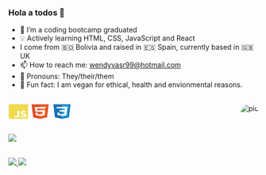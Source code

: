 ### Hola a todos 👋

- 🔭 I’m a coding bootcamp graduated
- 💡 Actively learning HTML, CSS, JavaScript and React
- I come from 🇧🇴 Bolivia and raised in 🇪🇸 Spain, currently based in 🇬🇧 UK 
- 📫 How to reach me: wendyvasr99@hotmail.com
- 🐺 Pronouns: They/their/them
- 🌱 Fun fact: I am vegan for ethical, health and envionmental reasons. 

<div style="display: inline_block"><br>
  <img align="center" alt="Js" height="30" width="40" src="https://raw.githubusercontent.com/devicons/devicon/master/icons/javascript/javascript-plain.svg">
  <img align="center" alt="HTML" height="30" width="40" src="https://raw.githubusercontent.com/devicons/devicon/master/icons/html5/html5-original.svg">
  <img align="center" alt="CSS" height="30" width="40" src="https://raw.githubusercontent.com/devicons/devicon/master/icons/css3/css3-original.svg">
  <img align="right" alt="pic" height="150" style="border-radius:50px;" src="https://user-images.githubusercontent.com/118736912/218257108-24c41308-e5bf-47fa-aabf-e178aa91a709.jpg">
</div>
  
  ##
 
<div> 
  <a href="https://www.linkedin.com/in/wendyVsQz-44909725b" target="_blank"><img src="https://img.shields.io/badge/-LinkedIn-%230077B5?style=for-the-badge&logo=linkedin&logoColor=white" target="_blank"></a> 
  
</div>

  ##
  <div>
  <a href="https://github.com/WendyVsQz">
   <img height="180cm" src="https://github-readme-stats.vercel.app/api?username=WendyVsQz&show_icons=true&theme=tokyonight">
<img src="https://github-readme-stats.vercel.app/api/top-langs/?username=WendyVsQz&show_icons=true&theme=tokyonight">
</div>
